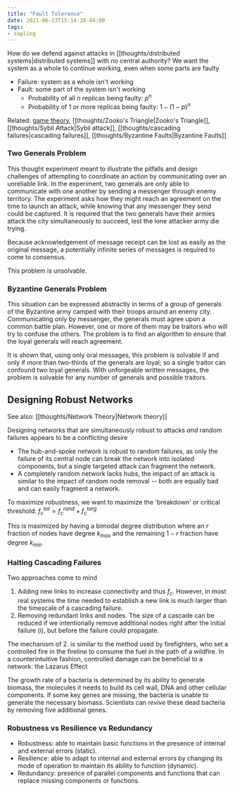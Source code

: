 ```yaml
---
title: "Fault Tolerance"
date: 2021-06-23T15:14:28-04:00
tags:
- sapling
---
```


How do we defend against attacks in [[thoughts/distributed systems|distributed systems]] with no central authority? We want the system as a whole to continue working, even when some parts are faulty

- Failure: system as a whole isn't working
- Fault: some part of the system isn't working
	- Probability of all $n$ replicas being faulty: $p^n$
	- Probability of 1 or more replicas being faulty: $1 - (1-p)^n$

Related: [game theory](thoughts/game%20theory.md), [[thoughts/Zooko's Triangle|Zooko's Triangle]], [[thoughts/Sybil Attack|Sybil attack]], [[thoughts/cascading failures|cascading failures]], [[thoughts/Byzantine Faults|Byzantine Faults]]

### Two Generals Problem
This thought experiment meant to illustrate the pitfalls and design challenges of attempting to coordinate an action by communicating over an unreliable link. In the experiment, two generals are only able to communicate with one another by sending a messenger through enemy territory. The experiment asks how they might reach an agreement on the time to launch an attack, while knowing that any messenger they send could be captured. It is required that the two generals have their armies attack the city simultaneously to succeed, lest the lone attacker army die trying.

Because acknowledgement of message receipt can be lost as easily as the original message, a potentially infinite series of messages is required to come to consensus.

This problem is unsolvable.

### Byzantine Generals Problem
This situation can be expressed abstractly in terms of a group of generals of the Byzantine army camped with their troops around an enemy city. Communicating only by messenger, the generals must agree upon a common battle plan. However, one or more of them may be traitors who will try to confuse the others. The problem is to find an algorithm to ensure that the loyal generals will reach agreement.

It is shown that, using only oral messages, this problem is solvable if and only if more than two-thirds of the generals are loyal; so a single traitor can confound two loyal generals. With unforgeable written messages, the problem is solvable for any number of generals and possible traitors.

## Designing Robust Networks
See also: [[thoughts/Network Theory|Network theory]]

Designing networks that are simultaneously robust to attacks _and_ random failures appears to be a conflicting desire

- The hub-and-spoke network is robust to random failures, as only the failure of its central node can break the network into isolated components, but a single targeted attack can fragment the network.
- A completely random network lacks hubs, the impact of an attack is similar to the impact of random node removal -- both are equally bad and can easily fragment a network.

To maximize robustness, we want to maximize the 'breakdown' or critical threshold: $f_c^{tot} = f_c^{rand} + f_c^{targ}$

This is maximized by having a bimodal degree distribution where an $r$ fraction of nodes have degree $k_{max}$ and the remaining $1-r$ fraction have degree $k_{min}$

### Halting Cascading Failures
Two approaches come to mind
1. Adding new links to increase connectivity and thus $f_c$. However, in most real systems the time needed to establish a new link is much larger than the timescale of a cascading failure.
2. Removing redundant links and nodes. The size of a cascade can be reduced if we intentionally remove additional nodes right after the initial failure (i), but before the failure could propagate.

The mechanism of 2. is similar to the method used by firefighters, who set a controlled fire in the fireline to consume the fuel in the path of a wildfire. In a counterintuitive fashion, controlled damage can be beneficial to a network: the Lazarus Effect

The growth rate of a bacteria is determined by its ability to generate biomass, the molecules it needs to build its cell wall, DNA and other cellular components. If some key genes are missing, the bacteria is unable to generate the necessary biomass. Scientists can *revive* these dead bacteria by removing five additional genes.

### Robustness vs Resilience vs Redundancy
- Robustness: able to maintain basic functions in the presence of internal and external errors (static).
- Resilience: able to adapt to internal and external errors by changing its mode of operation to maintain its ability to function (dynamic).
- Redundancy: presence of parallel components and functions that can replace missing components or functions.